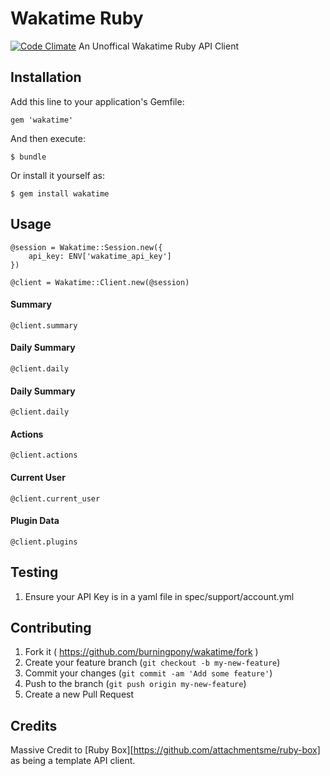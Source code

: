 # Wakatime Ruby 
  [![Code Climate](https://codeclimate.com/github/burningpony/wakatime.png)](https://codeclimate.com/github/burningpony/wakatime)
    An Unoffical Wakatime Ruby API Client

## Installation

Add this line to your application's Gemfile:

    gem 'wakatime'

And then execute:

    $ bundle

Or install it yourself as:

    $ gem install wakatime

## Usage

    @session = Wakatime::Session.new({
        api_key: ENV['wakatime_api_key']
    })

    @client = Wakatime::Client.new(@session)

#### Summary
    @client.summary

#### Daily Summary
    @client.daily

#### Daily Summary
    @client.daily

#### Actions
    @client.actions

#### Current User
    @client.current_user
    
#### Plugin Data
    @client.plugins
    

## Testing

  1. Ensure your API Key is in a yaml file in spec/support/account.yml


## Contributing

1. Fork it ( https://github.com/burningpony/wakatime/fork )
2. Create your feature branch (`git checkout -b my-new-feature`)
3. Commit your changes (`git commit -am 'Add some feature'`)
4. Push to the branch (`git push origin my-new-feature`)
5. Create a new Pull Request

## Credits

  Massive Credit to [Ruby Box][https://github.com/attachmentsme/ruby-box] as being a template API client. 
